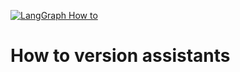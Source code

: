[![LangGraph How to](https://img.shields.io/badge/LangGraph-How_to-yellow?logo=langgraph)](https://langchain-ai.github.io/langgraph/cloud/how-tos/assistant_versioning/)


# How to version assistants

